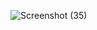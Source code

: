 
![Screenshot (35)](https://github.com/user-attachments/assets/94992125-79b6-4102-a117-e97b814980fd)
